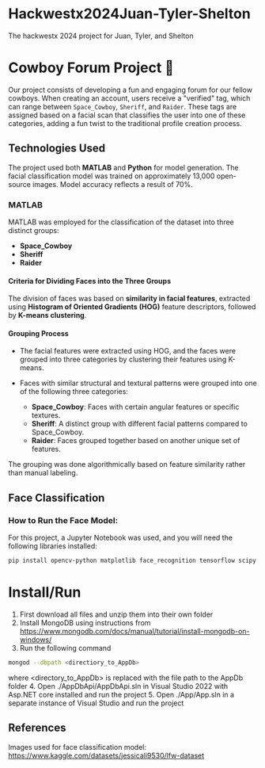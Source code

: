 # Hackwestx2024Juan-Tyler-Shelton
 The hackwestx 2024 project for Juan, Tyler, and Shelton

# Cowboy Forum Project 🤠

Our project consists of developing a fun and engaging forum for our fellow cowboys. When creating an account, users receive a "verified" tag, which can range between `Space_Cowboy`, `Sheriff`, and `Raider`. These tags are assigned based on a facial scan that classifies the user into one of these categories, adding a fun twist to the traditional profile creation process.

## Technologies Used

The project used both **MATLAB** and **Python** for model generation. The facial classification model was trained on approximately 13,000 open-source images. Model accuracy reflects a result of 70%.

### MATLAB
MATLAB was employed for the classification of the dataset into three distinct groups:
- **Space_Cowboy**
- **Sheriff**
- **Raider**

#### Criteria for Dividing Faces into the Three Groups

The division of faces was based on **similarity in facial features**, extracted using **Histogram of Oriented Gradients (HOG)** feature descriptors, followed by **K-means clustering**.

#### Grouping Process
- The facial features were extracted using HOG, and the faces were grouped into three categories by clustering their features using K-means.
- Faces with similar structural and textural patterns were grouped into one of the following three categories:

  - **Space_Cowboy**: Faces with certain angular features or specific textures.
  - **Sheriff**: A distinct group with different facial patterns compared to Space_Cowboy.
  - **Raider**: Faces grouped together based on another unique set of features.

The grouping was done algorithmically based on feature similarity rather than manual labeling.

## Face Classification

### How to Run the Face Model:
For this project, a Jupyter Notebook was used, and you will need the following libraries installed:

```bash
pip install opencv-python matplotlib face_recognition tensorflow scipy numpy Pillow h5py
```
# Install/Run

1. First download all files and unzip them into their own folder
2. Install MongoDB using instructions from https://www.mongodb.com/docs/manual/tutorial/install-mongodb-on-windows/
3. Run the following command
```bash
mongod --dbpath <directiory_to_AppDb>
```
  where <directory_to_AppDb> is replaced with the file path to the AppDb folder
4. Open ./AppDbApi/AppDbApi.sln in Visual Studio 2022 with Asp.NET core installed and run the project
5. Open ./App/App.sln in a separate instance of Visual Studio and run the project
## References
Images used for face classification model: https://www.kaggle.com/datasets/jessicali9530/lfw-dataset
